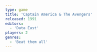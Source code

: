 ```yaml
---
type: game
title: 'Captain America & The Avengers'
released: 1991
editors: 
  - 'Data East'
players: 2
genres:
  - 'Beat them all'
---
```

